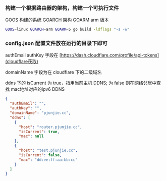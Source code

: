 ### 构建一个根据路由器的架构，构建一个可执行文件

GOOS 构建的系统
GOARCH 架构
GOARM arm 版本

```bash
GOOS=linux GOARCH=arm GOARM=5 go build -ldflags "-s -w"
```

### config.json 配置文件放在运行的目录下即可

authEmail authKey 字段在 [https://dash.cloudflare.com/profile/api-tokens](cloudflare获取)

domainName 字段为在 cloudflare 下的二级域名

ddns 下的 isCurrent 为 true，指用当前主机 DDNS; 为 false 则在网络邻居中查找 mac地址对应的ipv6 DDNS

```json
{
  "authEmail": "",
  "authKey": "",
  "domainName": "pjunjie.cc",
  "ddns": [
    {
      "host": "router.pjunjie.cc",
      "isCurrent": true,
      "mac": null
    },
    {
      "host": "test.pjunjie.cc",
      "isCurrent": false,
      "mac": "dd:ee:ff:aa:bb:cc"
    }
  ]
}
```
